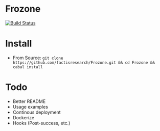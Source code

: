 Frozone
=====

[![Build Status](https://travis-ci.org/factisresearch/Frozone.svg)](https://travis-ci.org/factisresearch/Frozone)

# Install

* From Source: `git clone https://github.com/factisresearch/Frozone.git && cd Frozone && cabal install`

# Todo

* Better README
* Usage examples
* Continous deployment
* Dockerize
* Hooks (Post-success, etc.)
